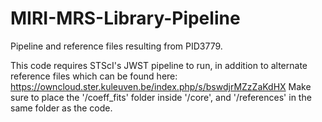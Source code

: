 # MIRI-MRS-Library-Pipeline
Pipeline and reference files resulting from PID3779.

This code requires STScI's JWST pipeline to run, in addition to alternate reference files which can be found here:
https://owncloud.ster.kuleuven.be/index.php/s/bswdjrMZzZaKdHX
Make sure to place the '/coeff_fits' folder inside '/core', and '/references' in the same folder as the code.
